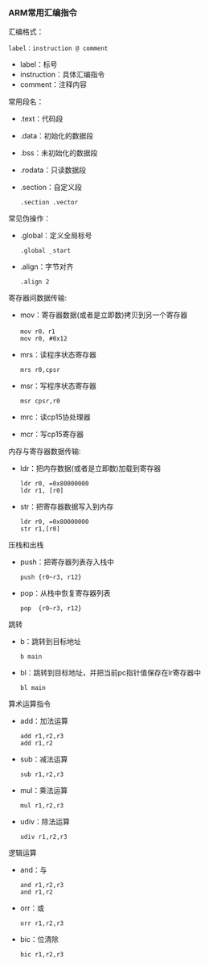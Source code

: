 ### ARM常用汇编指令

汇编格式：

```
label：instruction @ comment
```

- label：标号 
- instruction：具体汇编指令
- comment：注释内容

常用段名：

- .text：代码段

- .data：初始化的数据段

- .bss：未初始化的数据段

- .rodata：只读数据段

- .section：自定义段

  ```
  .section .vector
  ```

常见伪操作：

- .global：定义全局标号

  ```
  .global _start
  ```

- .align：字节对齐

  ```
  .align 2
  ```

  

寄存器间数据传输:

- mov：寄存器数据(或者是立即数)拷贝到另一个寄存器

  ```
  mov r0，r1
  mov r0, #0x12
  ```

- mrs：读程序状态寄存器

  ```
  mrs r0,cpsr
  ```

- msr：写程序状态寄存器

  ```
  msr cpsr,r0
  ```

- mrc：读cp15协处理器

- mcr：写cp15寄存器



内存与寄存器数据传输:

- ldr：把内存数据(或者是立即数)加载到寄存器

  ```
  ldr r0, =0x80000000
  ldr r1, [r0]
  ```

- str：把寄存器数据写入到内存

  ```
  ldr r0, =0x80000000
  str r1,[r0]
  ```



压栈和出栈

- push：把寄存器列表存入栈中

  ```
  push {r0~r3, r12}
  ```

- pop：从栈中恢复寄存器列表

  ```
  pop  {r0~r3, r12}
  ```



跳转

- b：跳转到目标地址

  ```
  b main
  ```

- bl：跳转到目标地址，并把当前pc指针值保存在lr寄存器中

  ```
  bl main
  ```



算术运算指令

- add：加法运算

  ```
  add r1,r2,r3
  add r1,r2
  ```

- sub：减法运算

  ```
  sub r1,r2,r3
  ```

- mul：乘法运算

  ```
  mul r1,r2,r3
  ```

- udiv：除法运算

  ```
  udiv r1,r2,r3
  ```



逻辑运算

- and：与

  ```
  and r1,r2,r3
  and r1,r2
  ```

- orr：或

  ```
  orr r1,r2,r3
  ```

- bic：位清除

  ```
  bic r1,r2,r3
  ```

